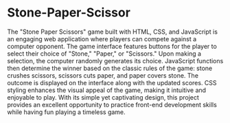 # Stone-Paper-Scissor
The "Stone Paper Scissors" game built with HTML, CSS, and JavaScript is an engaging web application where players can compete against a computer opponent. The game interface features buttons for the player to select their choice of "Stone," "Paper," or "Scissors." Upon making a selection, the computer randomly generates its choice. JavaScript functions then determine the winner based on the classic rules of the game: stone crushes scissors, scissors cuts paper, and paper covers stone. The outcome is displayed on the interface along with the updated scores. CSS styling enhances the visual appeal of the game, making it intuitive and enjoyable to play. With its simple yet captivating design, this project provides an excellent opportunity to practice front-end development skills while having fun playing a timeless game.

